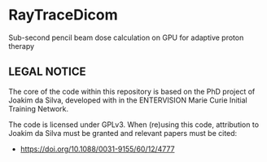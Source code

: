 # RayTraceDicom
Sub-second pencil beam dose calculation on GPU for adaptive proton therapy


LEGAL NOTICE
------------
The core of the code within this repository is based on the PhD project of Joakim da Silva, developed with in the ENTERVISION Marie Curie Initial Training Network.

The code is licensed under GPLv3. When (re)using this code, attribution to Joakim da Silva must be granted and relevant papers must be cited:
- https://doi.org/10.1088/0031-9155/60/12/4777
